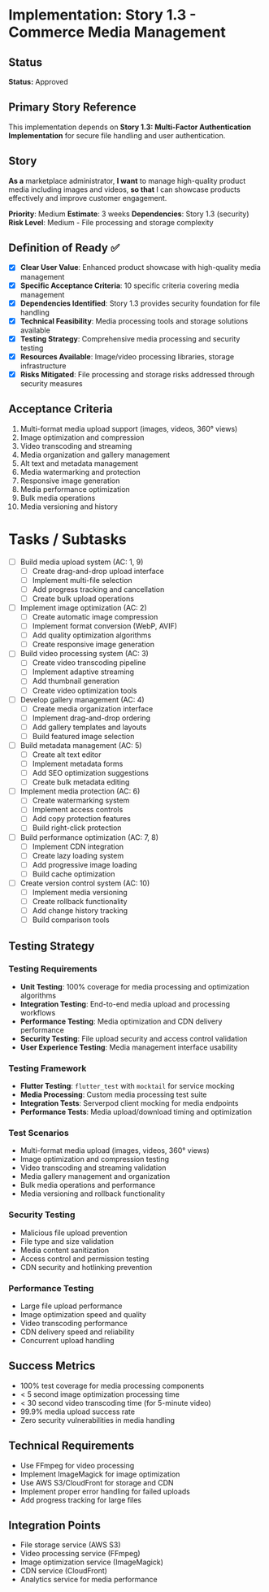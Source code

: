 # Implementation: Story 1.3 - Commerce Media Management

## Status
**Status:** Approved

## Primary Story Reference
This implementation depends on **Story 1.3: Multi-Factor Authentication Implementation** for secure file handling and user authentication.

## Story
**As a** marketplace administrator,
**I want** to manage high-quality product media including images and videos,
**so that** I can showcase products effectively and improve customer engagement.

**Priority**: Medium
**Estimate**: 3 weeks
**Dependencies**: Story 1.3 (security)
**Risk Level**: Medium - File processing and storage complexity

## Definition of Ready ✅

- [x] **Clear User Value**: Enhanced product showcase with high-quality media management
- [x] **Specific Acceptance Criteria**: 10 specific criteria covering media management
- [x] **Dependencies Identified**: Story 1.3 provides security foundation for file handling
- [x] **Technical Feasibility**: Media processing tools and storage solutions available
- [x] **Testing Strategy**: Comprehensive media processing and security testing
- [x] **Resources Available**: Image/video processing libraries, storage infrastructure
- [x] **Risks Mitigated**: File processing and storage risks addressed through security measures

## Acceptance Criteria
1. Multi-format media upload support (images, videos, 360° views)
2. Image optimization and compression
3. Video transcoding and streaming
4. Media organization and gallery management
5. Alt text and metadata management
6. Media watermarking and protection
7. Responsive image generation
8. Media performance optimization
9. Bulk media operations
10. Media versioning and history

# Tasks / Subtasks
- [ ] Build media upload system (AC: 1, 9)
  - [ ] Create drag-and-drop upload interface
  - [ ] Implement multi-file selection
  - [ ] Add progress tracking and cancellation
  - [ ] Create bulk upload operations
- [ ] Implement image optimization (AC: 2)
  - [ ] Create automatic image compression
  - [ ] Implement format conversion (WebP, AVIF)
  - [ ] Add quality optimization algorithms
  - [ ] Create responsive image generation
- [ ] Build video processing system (AC: 3)
  - [ ] Create video transcoding pipeline
  - [ ] Implement adaptive streaming
  - [ ] Add thumbnail generation
  - [ ] Create video optimization tools
- [ ] Develop gallery management (AC: 4)
  - [ ] Create media organization interface
  - [ ] Implement drag-and-drop ordering
  - [ ] Add gallery templates and layouts
  - [ ] Build featured image selection
- [ ] Build metadata management (AC: 5)
  - [ ] Create alt text editor
  - [ ] Implement metadata forms
  - [ ] Add SEO optimization suggestions
  - [ ] Create bulk metadata editing
- [ ] Implement media protection (AC: 6)
  - [ ] Create watermarking system
  - [ ] Implement access controls
  - [ ] Add copy protection features
  - [ ] Build right-click protection
- [ ] Build performance optimization (AC: 7, 8)
  - [ ] Implement CDN integration
  - [ ] Create lazy loading system
  - [ ] Add progressive image loading
  - [ ] Build cache optimization
- [ ] Create version control system (AC: 10)
  - [ ] Implement media versioning
  - [ ] Create rollback functionality
  - [ ] Add change history tracking
  - [ ] Build comparison tools

## Testing Strategy

### Testing Requirements
- **Unit Testing**: 100% coverage for media processing and optimization algorithms
- **Integration Testing**: End-to-end media upload and processing workflows
- **Performance Testing**: Media optimization and CDN delivery performance
- **Security Testing**: File upload security and access control validation
- **User Experience Testing**: Media management interface usability

### Testing Framework
- **Flutter Testing**: `flutter_test` with `mocktail` for service mocking
- **Media Processing**: Custom media processing test suite
- **Integration Tests**: Serverpod client mocking for media endpoints
- **Performance Tests**: Media upload/download timing and optimization

### Test Scenarios
- Multi-format media upload (images, videos, 360° views)
- Image optimization and compression testing
- Video transcoding and streaming validation
- Media gallery management and organization
- Bulk media operations and performance
- Media versioning and rollback functionality

### Security Testing
- Malicious file upload prevention
- File type and size validation
- Media content sanitization
- Access control and permission testing
- CDN security and hotlinking prevention

### Performance Testing
- Large file upload performance
- Image optimization speed and quality
- Video transcoding performance
- CDN delivery speed and reliability
- Concurrent upload handling

## Success Metrics
- 100% test coverage for media processing components
- < 5 second image optimization processing time
- < 30 second video transcoding time (for 5-minute video)
- 99.9% media upload success rate
- Zero security vulnerabilities in media handling

## Technical Requirements
- Use FFmpeg for video processing
- Implement ImageMagick for image optimization
- Use AWS S3/CloudFront for storage and CDN
- Implement proper error handling for failed uploads
- Add progress tracking for large files

## Integration Points
- File storage service (AWS S3)
- Video processing service (FFmpeg)
- Image optimization service (ImageMagick)
- CDN service (CloudFront)
- Analytics service for media performance
